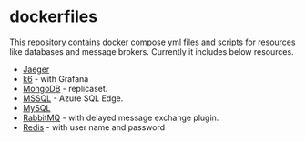 # dockerfiles

This repository contains docker compose yml files and scripts for resources like databases and message brokers. Currently it includes below resources.
* [Jaeger](https://github.com/kapozade/dockerfiles/tree/main/jaeger)
* [k6](https://github.com/kapozade/dockerfiles/tree/main/k6) - with Grafana
* [MongoDB](https://github.com/kapozade/dockerfiles/tree/main/mongodb) - replicaset.
* [MSSQL](https://github.com/kapozade/dockerfiles/tree/main/mssql) - Azure SQL Edge.
* [MySQL](https://github.com/kapozade/dockerfiles/tree/main/mysql)
* [RabbitMQ](https://github.com/kapozade/dockerfiles/tree/main/rabbitmq) - with delayed message exchange plugin.
* [Redis](https://github.com/kapozade/dockerfiles/tree/main/redis) - with user name and password
